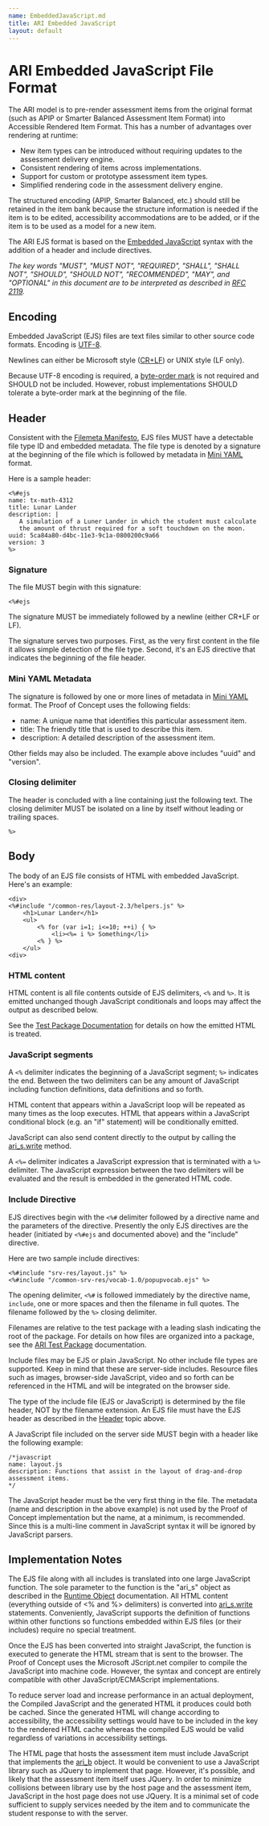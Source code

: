 ```yaml
---
name: EmbeddedJavaScript.md
title: ARI Embedded JavaScript
layout: default
---
```


# ARI Embedded JavaScript File Format

The ARI model is to pre-render assessment items from the original format (such as APIP or Smarter Balanced Assessment Item Format) into Accessible Rendered Item Format. This has a number of advantages over rendering at runtime:

* New item types can be introduced without requiring updates to the assessment delivery engine.
* Consistent rendering of items across implementations.
* Support for custom or prototype assessment item types.
* Simplified rendering code in the assessment delivery engine.

The structured encoding (APIP, Smarter Balanced, etc.) should still be retained in the item bank because the structure information is needed if the item is to be edited, accessibility accommodations are to be added, or if the item is to be used as a model for a new item.

The ARI EJS format is based on the [Embedded JavaScript](http://embeddedjs.com/) syntax with the addition of a header and include directives.

*The key words "MUST", "MUST NOT", "REQUIRED", "SHALL", "SHALL NOT", "SHOULD", "SHOULD NOT", "RECOMMENDED", "MAY", and "OPTIONAL" in this document are to be interpreted as described in [RFC 2119](https://www.ietf.org/rfc/rfc2119.txt).* 

## Encoding
Embedded JavaScript (EJS) files are text files similar to other source code formats. Encoding is [UTF-8](http://en.wikipedia.org/wiki/UTF-8).

Newlines can either be Microsoft style ([CR+LF](http://en.wikipedia.org/wiki/Newline)) or UNIX style (LF only).

Because UTF-8 encoding is required, a [byte-order mark](http://en.wikipedia.org/wiki/Byte_order_mark) is not required and SHOULD not be included. However, robust implementations SHOULD tolerate a byte-order mark at the beginning of the file. 

## Header
Consistent with the [Filemeta Manifesto](http://www.filemeta.org/Manifesto.html), EJS files MUST have a detectable file type ID and embedded metadata. The file type is denoted by a signature at the beginning of the file which is followed by metadata in [Mini YAML](https://code.google.com/p/mini-yaml-parser/) format.

Here is a sample header:

    <%#ejs
    name: tx-math-4312
    title: Lunar Lander
    description: |
       A simulation of a Luner Lander in which the student must calculate
       the amount of thrust required for a soft touchdown on the moon.
    uuid: 5ca84a80-d4bc-11e3-9c1a-0800200c9a66
    version: 3
    %>

### Signature 

The file MUST begin with this signature:

    <%#ejs

The signature MUST be immediately followed by a newline (either CR+LF or LF).

The signature serves two purposes. First, as the very first content in the file it allows simple detection of the file type. Second, it's an EJS directive that indicates the beginning of the file header.

### Mini YAML Metadata

The signature is followed by one or more lines of metadata in [Mini YAML](https://code.google.com/p/mini-yaml-parser/) format. The Proof of Concept uses the following fields:

* name: A unique name that identifies this particular assessment item.
* title: The friendly title that is used to describe this item.
* description: A detailed description of the assessment item.

Other fields may also be included. The example above includes "uuid" and "version".

### Closing delimiter

The header is concluded with a line containing just the following text. The closing delimiter MUST be isolated on a line by itself without leading or trailing spaces.

    %>

## Body

The body of an EJS file consists of HTML with embedded JavaScript. Here's an example:

    <div>
    <%#include "/common-res/layout-2.3/helpers.js" %>
        <h1>Lunar Lander</h1>
        <ul>
            <% for (var i=1; i<=10; ++i) { %>
                <li><%= i %> Something</li>
            <% } %>
        </ul>
    <div>

### HTML content

HTML content is all file contents outside of EJS delimiters, `<%` and `%>`. It is emitted unchanged though JavaScript conditionals and loops may affect the output as described below.

See the [Test Package Documentation](TestPackage.html) for details on how the emitted HTML is treated.

### JavaScript segments

A `<%` delimiter indicates the beginning of a JavaScript segment; `%>` indicates the end. Between the two delimiters can be any amount of JavaScript including function definitions, data definitions and so forth.

HTML content that appears within a JavaScript loop will be repeated as many times as the loop executes. HTML that appears within a JavaScript conditional block (e.g. an "if" statement) will be conditionally emitted.

JavaScript can also send content directly to the output by calling the [ari_s.write](RuntimeObjects.html#method-write) method.

A `<%=` delimiter indicates a JavaScript expression that is terminated with a `%>` delimiter. The JavaScript expression between the two delimiters will be evaluated and the result is embedded in the generated HTML code.

### Include Directive

EJS directives begin with the `<%#` delimiter followed by a directive name and the parameters of the directive. Presently the only EJS directives are the header (initiated by `<%#ejs` and documented above) and the "include" directive.

Here are two sample include directives:

    <%#include "srv-res/layout.js" %>
    <%#include "/common-srv-res/vocab-1.0/popupvocab.ejs" %>

The opening delimiter, `<%#` is followed immediately by the directive name, `include`, one or more spaces and then the filename in full quotes. The filename followed by the `%>` closing delimiter.

Filenames are relative to the test package with a leading slash indicating the root of the package. For details on how files are organized into a package, see the [ARI Test Package](TestPackage.html) documentation.

Include files may be EJS or plain JavaScript. No other include file types are supported. Keep in mind that these are server-side includes. Resource files such as images, browser-side JavaScript, video and so forth can be referenced in the HTML and will be integrated on the browser side.

The type of the include file (EJS or JavaScript) is determined by the file header, NOT by the filename extension. An EJS file must have the EJS header as described in the [Header](#header) topic above.

A JavaScript file included on the server side MUST begin with a header like the following example:

    /*javascript
    name: layout.js
    description: Functions that assist in the layout of drag-and-drop assessment items.
    */

The JavaScript header must be the very first thing in the file. The metadata (name and description in the above example) is not used by the Proof of Concept implementation but the name, at a minimum, is recommended. Since this is a multi-line comment in JavaScript syntax it will be ignored by JavaScript parsers.

## Implementation Notes

The EJS file along with all includes is translated into one large JavaScript function. The sole parameter to the function is the "ari_s" object as described in the [Runtime Object](RuntimeObjects.html) documentation. All HTML content (everything outside of <% and %> delimiters) is converted into [ari_s.write](RuntimeObjects.html#function-writestring) statements. Conveniently, JavaScript supports the definition of functions within other functions so functions embedded within EJS files (or their includes) require no special treatment.

Once the EJS has been converted into straight JavaScript, the function is executed to generate the HTML stream that is sent to the browser. The Proof of Concept uses the Microsoft JScript.net compiler to compile the JavaScript into machine code. However, the syntax and concept are entirely compatible with other JavaScript/ECMAScript implementations.

To reduce server load and increase performance in an actual deployment, the Compiled JavaScript and the generated HTML it produces could both be cached. Since the generated HTML will change according to accessibility, the accessibility settings would have to be included in the key to the rendered HTML cache whereas the compiled EJS would be valid regardless of variations in accessibility settings.

The HTML page that hosts the assessment item must include JavaScript that implements the [ari_b](RuntimeObjects.html#object-ari_b) object. It would be convenient to use a JavaScript library such as JQuery to implement that page. However, it's possible, and likely that the assessment item itself uses JQuery. In order to minimize collisions between library use by the host page and the assessment item, JavaScript in the host page does not use JQuery. It is a minimal set of code sufficient to supply services needed by the item and to communicate the student response to with the server.